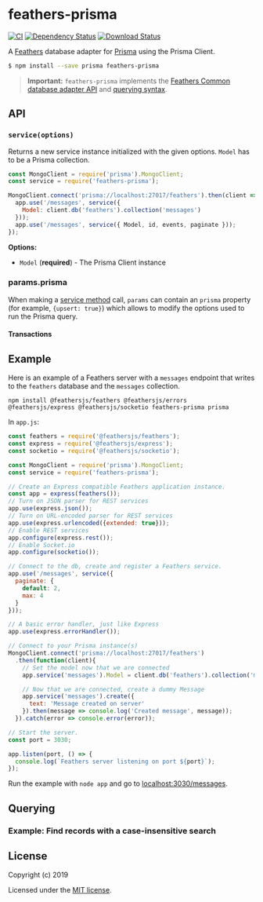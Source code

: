 # feathers-prisma

[![CI](https://github.com/feathersjs-ecosystem/feathers-prisma/workflows/CI/badge.svg)](https://github.com/feathersjs-ecosystem/feathers-prisma/actions?query=workflow%3ACI)
[![Dependency Status](https://img.shields.io/david/feathersjs-ecosystem/feathers-prisma.svg?style=flat-square)](https://david-dm.org/feathersjs-ecosystem/feathers-prisma)
[![Download Status](https://img.shields.io/npm/dm/feathers-prisma.svg?style=flat-square)](https://www.npmjs.com/package/feathers-prisma)

A [Feathers](https://feathersjs.com) database adapter for [Prisma](https://www.prisma.org/) using the Prisma Client.

```bash
$ npm install --save prisma feathers-prisma
```

> __Important:__ `feathers-prisma` implements the [Feathers Common database adapter API](https://docs.feathersjs.com/api/databases/common.html) and [querying syntax](https://docs.feathersjs.com/api/databases/querying.html).

## API

### `service(options)`

Returns a new service instance initialized with the given options. `Model` has to be a Prisma collection.

```js
const MongoClient = require('prisma').MongoClient;
const service = require('feathers-prisma');

MongoClient.connect('prisma://localhost:27017/feathers').then(client => {
  app.use('/messages', service({
    Model: client.db('feathers').collection('messages')
  }));
  app.use('/messages', service({ Model, id, events, paginate }));
});
```

__Options:__

- `Model` (**required**) - The Prisma Client instance
<!-- - `id` (*optional*, default: `'_id'`) - The name of the id field property. By design, Prisma will always add an `_id` property.
- `disableObjectify` (*optional*, default `false`) - This will disable the objectify of the id field if you want to use normal strings
- `events` (*optional*) - A list of [custom service events](https://docs.feathersjs.com/api/events.html#custom-events) sent by this service
- `paginate` (*optional*) - A [pagination object](https://docs.feathersjs.com/api/databases/common.html#pagination) containing a `default` and `max` page size
- `whitelist` (*optional*) - A list of additional query parameters to allow (e..g `[ '$regex', '$geoNear' ]`)
- `multi` (*optional*) - Allow `create` with arrays and `update` and `remove` with `id` `null` to change multiple items. Can be `true` for all methods or an array of allowed methods (e.g. `[ 'remove', 'create' ]`)
- `useEstimatedDocumentCount` (*optional*, default `false`) - If `true` document counting will rely on `estimatedDocumentCount` instead of `countDocuments` -->

### params.prisma

When making a [service method](https://docs.feathersjs.com/api/services.html) call, `params` can contain an `prisma` property (for example, `{upsert: true}`) which allows to modify the options used to run the Prisma query.

#### Transactions


## Example

Here is an example of a Feathers server with a `messages` endpoint that writes to the `feathers` database and the `messages` collection.

```cli
npm install @feathersjs/feathers @feathersjs/errors @feathersjs/express @feathersjs/socketio feathers-prisma prisma
```

In `app.js`:

```js
const feathers = require('@feathersjs/feathers');
const express = require('@feathersjs/express');
const socketio = require('@feathersjs/socketio');

const MongoClient = require('prisma').MongoClient;
const service = require('feathers-prisma');

// Create an Express compatible Feathers application instance.
const app = express(feathers());
// Turn on JSON parser for REST services
app.use(express.json());
// Turn on URL-encoded parser for REST services
app.use(express.urlencoded({extended: true}));
// Enable REST services
app.configure(express.rest());
// Enable Socket.io
app.configure(socketio());

// Connect to the db, create and register a Feathers service.
app.use('/messages', service({
  paginate: {
    default: 2,
    max: 4
  }
}));

// A basic error handler, just like Express
app.use(express.errorHandler());

// Connect to your Prisma instance(s)
MongoClient.connect('prisma://localhost:27017/feathers')
  .then(function(client){
    // Set the model now that we are connected
    app.service('messages').Model = client.db('feathers').collection('messages');

    // Now that we are connected, create a dummy Message
    app.service('messages').create({
      text: 'Message created on server'
    }).then(message => console.log('Created message', message));
  }).catch(error => console.error(error));

// Start the server.
const port = 3030;

app.listen(port, () => {
  console.log(`Feathers server listening on port ${port}`);
});
```

Run the example with `node app` and go to [localhost:3030/messages](http://localhost:3030/messages).

## Querying

### Example: Find records with a case-insensitive search

## License

Copyright (c) 2019

Licensed under the [MIT license](LICENSE).